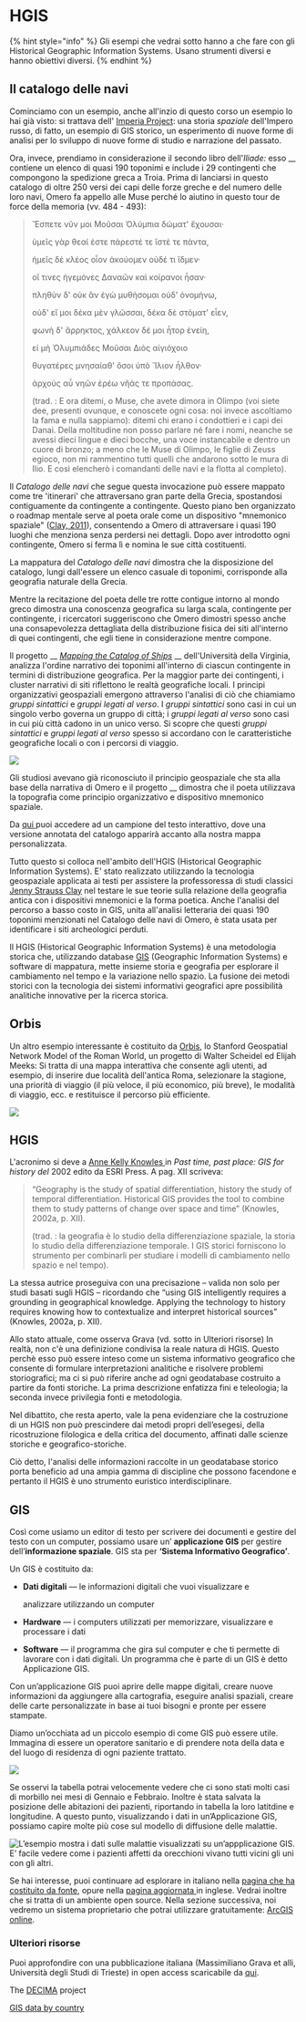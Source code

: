 # HGIS

{% hint style="info" %}
Gli esempi che vedrai sotto hanno a che fare con gli Historical Geographic Information Systems. Usano strumenti diversi e hanno obiettivi diversi.&#x20;
{% endhint %}

## Il catalogo delle navi

Cominciamo con un  esempio, anche all'inzio di questo corso un esempio lo hai già visto: si trattava dell' [Imperia Project](https://imperiia.omeka.fas.harvard.edu): una storia _spaziale_ dell'Impero russo, di fatto, un esempio di GIS storico, un esperimento di nuove forme di analisi  per lo sviluppo di nuove forme di studio e narrazione del passato.

Ora, invece, prendiamo in considerazione il secondo libro dell'_Iliade:_ esso __ contiene  un elenco di quasi 190 toponimi e include i 29 contingenti che compongono la spedizione greca a Troia. Prima di lanciarsi in questo catalogo di oltre 250 versi dei capi delle forze greche e del numero delle loro navi, Omero fa appello alle Muse perché lo aiutino in questo tour de force della memoria (vv. 484 - 493):&#x20;

> Ἔσπετε νῦν μοι Μοῦσαι Ὀλύμπια δώματ' ἔχουσαι·
>
> ὑμεῖς γὰρ θεαί ἐστε πάρεστέ τε ἴστέ τε πάντα,
>
> ἡμεῖς δὲ κλέος οἶον ἀκούομεν οὐδέ τι ἴδμεν·
>
> οἵ τινες ἡγεμόνες Δαναῶν καὶ κοίρανοι ἦσαν·
>
> πληθὺν δ' οὐκ ἂν ἐγὼ μυθήσομαι οὐδ' ὀνομήνω,
>
> οὐδ' εἴ μοι δέκα μὲν γλῶσσαι, δέκα δὲ στόματ' εἶεν,
>
> φωνὴ δ' ἄρρηκτος, χάλκεον δέ μοι ἦτορ ἐνείη,
>
> εἰ μὴ Ὀλυμπιάδες Μοῦσαι Διὸς αἰγιόχοιο
>
> θυγατέρες μνησαίαθ' ὅσοι ὑπὸ Ἴλιον ἦλθον·
>
> ἀρχοὺς αὖ νηῶν ἐρέω νῆάς τε προπάσας.
>
> (trad. : E ora ditemi, o Muse, che avete dimora in Olimpo (voi siete dee, presenti ovunque, e conoscete ogni cosa: noi invece ascoltiamo la fama e nulla sappiamo): ditemi chi erano i condottieri e i capi dei Danai. Della moltitudine non posso parlare né fare i nomi, neanche se avessi dieci lingue e dieci bocche, una voce instancabile e dentro un cuore di bronzo; a meno che le Muse di Olimpo, le figlie di Zeuss egioco, non mi rammentino tutti quelli che andarono sotto le mura di Ilio. E così elencherò i comandanti delle navi e la flotta al completo).

Il _Catalogo delle navi_ che segue questa invocazione può essere mappato come tre 'itinerari' che attraversano gran parte della Grecia, spostandosi contiguamente da contingente a contingente. Questo piano ben organizzato o roadmap mentale serve al poeta orale come un dispositivo "mnemonico spaziale" ([Clay, 2011](https://bmcr.brynmawr.edu/2011/2011.08.23/)), consentendo a Omero di attraversare i quasi 190 luoghi che menziona senza perdersi nei dettagli. Dopo aver introdotto ogni contingente, Omero si ferma lì e nomina le sue città costituenti.&#x20;

La mappatura del _Catalogo delle navi_ dimostra che la disposizione del catalogo, lungi dall'essere un elenco casuale di toponimi, corrisponde alla geografia naturale della Grecia.&#x20;

Mentre la recitazione del poeta delle tre rotte contigue intorno al mondo greco dimostra una conoscenza geografica su larga scala, contingente per contingente, i ricercatori suggeriscono che Omero dimostri spesso anche una consapevolezza dettagliata della distribuzione fisica dei siti all'interno di quei contingenti, che egli tiene in considerazione mentre compone.

Il progetto __ [_Mapping the Catalog of Ships_](https://ships.lib.virginia.edu/neatline/show/iliad-book-2) __ dell'Università della Virginia, analizza l'ordine narrativo dei toponimi all'interno di ciascun contingente in termini di distribuzione geografica. Per la maggior parte dei contingenti, i cluster narrativi di siti riflettono le realtà geografiche locali. I principi organizzativi geospaziali emergono attraverso l'analisi di ciò che chiamiamo _gruppi sintattici_ e _gruppi legati al verso_. I _gruppi sintattici_ sono casi in cui un singolo verbo governa un gruppo di città; i _gruppi legati al verso_ sono casi in cui più città cadono in un unico verso. Si scopre che questi _gruppi sintattici_ e _gruppi legati al verso_ spesso si accordano con le caratteristiche geografiche locali o con i percorsi di viaggio.

![](../.gitbook/assets/screenshot-ships.lib.virginia.edu-2022.04.19-10\_45\_22.png)

Gli studiosi avevano già riconosciuto il principio geospaziale che sta alla base della narrativa di Omero e il progetto __ dimostra che il poeta utilizzava la topografia come principio organizzativo e dispositivo mnemonico spaziale.

Da [qui ](https://ships.lib.virginia.edu/neatline/show/iliad-book-2)puoi accedere ad un campione del testo interattivo, dove una versione annotata del catalogo apparirà accanto alla nostra mappa personalizzata.

Tutto questo si colloca nell'ambito dell'HGIS (Historical Geographic Information Systems). E' stato realizzato utilizzando la tecnologia geospaziale applicata ai testi per assistere la professoressa di studi classici [Jenny Strauss Clay](https://classics.as.virginia.edu/people/profile/jsc2t) nel testare le sue teorie sulla relazione della geografia antica con i dispositivi mnemonici e la forma poetica. Anche l'analisi del percorso a basso costo in GIS, unita all'analisi letteraria dei quasi 190 toponimi menzionati nel Catalogo delle navi di Omero, è stata usata per identificare i siti archeologici perduti.

Il HGIS (Historical Geographic Information Systems) è una metodologia storica che, utilizzando database [GIS](https://docs.qgis.org/2.18/it/docs/gentle\_gis\_introduction/introducing\_gis.html) (Geographic Information Systems) e software di mappatura, mette insieme storia e geografia per esplorare il cambiamento nel tempo e la variazione nello spazio. La fusione dei metodi storici con la tecnologia dei sistemi informativi geografici apre possibilità analitiche innovative per la ricerca storica.﻿ &#x20;

## Orbis

Un altro esempio interessante è costituito da [Orbis](https://orbis.stanford.edu), lo Stanford Geospatial Network Model of the Roman World, un progetto di Walter Scheidel ed Elijah Meeks: Si tratta di una mappa interattiva che consente agli utenti, ad esempio, di inserire due località dell'antica Roma, selezionare la stagione, una priorità di viaggio (il più veloce, il più economico, più breve), le modalità di viaggio, ecc. e restituisce il percorso più efficiente.

![](../.gitbook/assets/screenshot-orbis.stanford.edu-2022.04.19-21\_22\_57.png)

## HGIS

L'acronimo si deve  a [Anne Kelly Knowles ](https://umaine.edu/history/people/dr-anne-kelly-knowles/)in _Past time, past place: GIS for history del_ 2002 edito da ESRI Press. A pag. XII scriveva:

> “Geography is the study of spatial differentiation, history the study of temporal differentiation. Historical GIS provides the tool to combine them to study patterns of change over space and time” (Knowles, 2002a, p. XII).&#x20;
>
> (trad. : la geografia è lo studio della differenziazione spaziale, la storia lo studio della differenziazione temporale. I GIS storici forniscono lo strumento per combinarli per studiare i modelli di cambiamento nello spazio e nel tempo).
>
>

La stessa autrice proseguiva con una precisazione – valida non solo per studi basati sugli HGIS – ricordando che “using GIS intelligently requires a grounding in geographical knowledge. Applying the technology to history requires knowing how to contextualize and interpret historical sources” (Knowles, 2002a, p. XII).

Allo stato attuale, come osserva Grava (vd. sotto in Ulteriori risorse) In realtà, non c'è una definizione condivisa la reale natura di HGIS.  Questo perchè esso  può essere inteso come un sistema informativo geografico che consente di formulare interpretazioni analitiche e risolvere problemi storiografici; ma ci si può riferire anche ad ogni geodatabase costruito a partire da fonti storiche. La prima descrizione enfatizza fini e teleologia; la seconda invece privilegia fonti e metodologia.&#x20;

Nel dibattito, che resta aperto, vale la pena evidenziare che la costruzione di un HGIS non può prescindere dai metodi propri dell’esegesi, della ricostruzione filologica e della critica del documento, affinati dalle scienze storiche e geografico-storiche.

Ciò detto, l'analisi delle informazioni raccolte in un geodatabase storico porta beneficio ad una ampia gamma di discipline che possono facendone  e pertanto il HGIS è uno strumento euristico interdisciplinare.

## GIS

Così come usiamo un editor di testo per scrivere dei documenti e gestire del testo con un computer, possiamo usare un’ **applicazione GIS** per gestire dell’**informazione spaziale**. GIS sta per **‘Sistema Informativo Geografico’**.

Un GIS è costituito da:

*   **Dati digitali** –– le informazioni digitali che vuoi visualizzare e

    analizzare utilizzando un computer
* **Hardware** –– i computers utilizzati per memorizzare, visualizzare e processare i dati
* **Software** –– il programma che gira sul computer e che ti permette di lavorare con i dati digitali. Un programma che è parte di un GIS è detto Applicazione GIS.

Con un’applicazione GIS puoi aprire delle mappe digitali, creare nuove informazioni da aggiungere alla cartografia, eseguire analisi spaziali, creare delle carte personalizzate in base ai tuoi bisogni e pronte per essere stampate.

Diamo un’occhiata ad un piccolo esempio di come GIS può essere utile. Immagina di essere un operatore sanitario e di prendere nota della data e del luogo di residenza di ogni paziente trattato.

![](../.gitbook/assets/screenshot-docs.qgis.org-2022.04.19-12\_34\_41.png)

Se osservi la tabella potrai velocemente vedere che ci sono stati molti casi di morbillo nei mesi di Gennaio e Febbraio. Inoltre è stata salvata la posizione delle abitazioni dei pazienti, riportando in tabella la loro latitdine e longitudine. A questo punto, visualizzando i dati in un’Applicazione GIS, possiamo capire molte più cose sul modello di diffusione delle malattie.

![L’esempio mostra i dati sulle malattie visualizzati su un’appplicazione GIS. E’ facile vedere come i pazienti affetti da orecchioni vivano tutti vicini gli uni con gli altri.](../.gitbook/assets/patterns\_of\_illness.png)

Se hai interesse, puoi continuare ad esplorare in italiano nella [pagina che ha costituito da fonte](https://docs.qgis.org/2.18/it/docs/gentle\_gis\_introduction/index.html), opure nella [pagina aggiornata ](https://docs.qgis.org/3.22/en/docs/)in inglese. Vedrai inoltre che si tratta di un ambiente open source. Nella sezione successiva, noi vedremo un sistema proprietario che potrai utilizzare gratuitamente: [ArcGIS online](page-2.md).

### Ulteriori risorse

Puoi approfondire con una pubblicazione italiana (Massimiliano Grava et alli, Università degli Studi di Trieste) in open access scaricabile da [qui](https://www.openstarts.units.it/handle/10077/30847).

The [DECIMA](https://decima-map.net) project

[GIS data by country](https://libguides.mit.edu/c.php?g=176295\&p=1161384#s-lg-box-wrapper-4119218)
